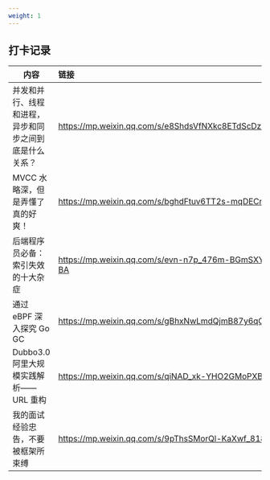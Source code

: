 ```yaml
---
weight: 1
---
```


## 打卡记录

| 内容                                                   | 链接                                              |
| ------------------------------------------------------ | :------------------------------------------------ |
| 并发和并行、线程和进程，异步和同步之间到底是什么关系？ | https://mp.weixin.qq.com/s/e8ShdsVfNXkc8ETdScDzhg |
| MVCC 水略深，但是弄懂了真的好爽！                      | https://mp.weixin.qq.com/s/bghdFtuv6TT2s-mqDECnqQ |
| 后端程序员必备：索引失效的十大杂症                     | https://mp.weixin.qq.com/s/evn-n7p_476m-BGmSXY-BA |
| 通过 eBPF 深入探究 Go GC                               | https://mp.weixin.qq.com/s/gBhxNwLmdQjmB87y6qOvBg |
| Dubbo3.0 阿里大规模实践解析——URL 重构                  | https://mp.weixin.qq.com/s/qiNAD_xk-YHO2GMoPXBS-g |
| 我的面试经验忠告，不要被框架所束缚                     | https://mp.weixin.qq.com/s/9pThsSMorQl-KaXwf_818g |

